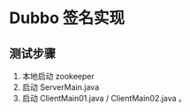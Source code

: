 # Dubbo 签名实现


## 测试步骤

1. 本地启动 zookeeper
2. 启动 ServerMain.java
3. 启动 ClientMain01.java / ClientMain02.java 。